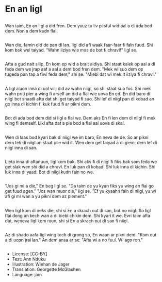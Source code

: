 # En an Iigl

##
Wan taim, En an Iigl a did fren. Dem yuuz tu liv piisful wid aal a di ada bod dem. Non a dem kudn flai.

##
Wan die, famin did de pan di lan. Iigl did afi waak faar-faar fi fain fuud. Shi kom bak wel taiyad. "Wahn iiziya wie mos de bot fi chravl!" Iigl se.

##
Afta a gud nait sliip, En kom op wid a brait aidiya. Shi staat kalek op aal a di feda dem we jrap aaf a aal a dem bod fren dem. "Mek wi suo dem op tugeda pan tap a fiwi feda dem," shi se. "Miebi dat wi mek it iiziya fi chravl."

##
A Iigl aluon inna di uol vilij did av wahn niigl, so shi staat suo fos. Shi mek wahn priti pier a wing fi arself an did a flai wie uova En ed. En did baro di niigl bot shaatli afta dat shi get taiyad fi suo. Shi lef di niigl pan di kobad an go inna di kichin fi kuk fuud fi ar pikni dem.

##
Bot di ada bod dem did si Iigl a flai we. Dem aks En fi len dem di niigl fi mek wing fi demself. Likl afta dat a pie bod a flai aal uova di skai.

##
Wen di laas bod kyari bak di niigl we im baro, En neva de de. So ar pikni dem tek di niigl an staat plie wid it. Wen dem get taiyad a di giem, dem lef di niigl inna di san.

##
Lieta inna di aftanuun, Iigl kom bak. Shi aks fi di niigl fi fiks bak som feda we get slak wen shi did a chravl. En luk pan di kobad. Shi luk inna di kichin. Shi luk inna di yaad. Bot di niigl kudn fain no we.

##
"Jos gi mi a die," En beg Iigl se. "Da taim de yu kyan fiks yu wing an flai go get fuud agen." "Jos wan muor die," Iigl se. "Ef yu kyaahn fain di niigl, yu wi afi gi mi wan a yu pikni dem az piement."

##
Wen Iigl kom di neks die, shi si En a skrach out di san, bot no niigl. So Iigl flai dong an kech wan a di biebi chikin dem. Shi kyari it we. Evri taim afta dat, weneva Iigl kom roun, shi si En a skrach out di san fi niigl.

##
Az di shado aafa Iigl wing toch di grong so, En waan ar pikni dem. "Kom out a di uopn jrai lan." An dem ansa ar se: "Afta wi a no fuul. Wi ago ron."

##
* License: [CC-BY]
* Text: Ann Nduku
* Illustration: Wiehan de Jager
* Translation: Georgette McGlashen
* Language: jam
